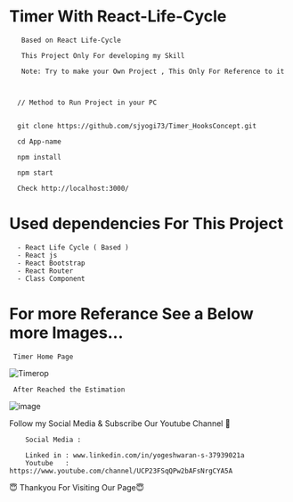 # Timer With React-Life-Cycle
        
       Based on React Life-Cycle
       
       This Project Only For developing my Skill
       
       Note: Try to make your Own Project , This Only For Reference to it


     
      // Method to Run Project in your PC
       
       
      git clone https://github.com/sjyogi73/Timer_HooksConcept.git
      
      cd App-name
      
      npm install
      
      npm start
      
      Check http://localhost:3000/
      
      
 # Used dependencies For This Project
      - React Life Cycle ( Based )
      - React js
      - React Bootstrap
      - React Router
      - Class Component

      
      

 # For more Referance See a Below more Images...
  
     Timer Home Page 

![Timerop](https://user-images.githubusercontent.com/82278181/180430643-dc88d180-3036-459a-b121-d4365fa8ef8e.png)     

     After Reached the Estimation 

![image](https://user-images.githubusercontent.com/82278181/180430841-9e9916fb-f4cf-4b9c-a843-5d2c0bae20c2.png)

   

Follow my Social Media & Subscribe Our Youtube Channel 🙏


        Social Media :

        Linked in : www.linkedin.com/in/yogeshwaran-s-37939021a
        Youtube   : https://www.youtube.com/channel/UCP23FSqQPw2bAFsNrgCYA5A
        
                   
😇 Thankyou For Visiting Our Page😇

